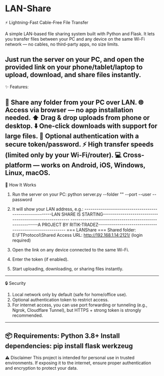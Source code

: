 # LAN-Share

⚡ Lightning-Fast Cable-Free File Transfer

A simple LAN-based file sharing system built with Python and Flask.
It lets you transfer files between your PC and any device on the same Wi-Fi network — no cables, no third-party apps, no size limits.

Just run the server on your PC, and open the provided link on your phone/tablet/laptop to upload, download, and share files instantly.
--------------------------------------------------------------------------------------------------------------------------------------------

✨ Features:

📂 Share any folder from your PC over LAN.
🌐 Access via browser — no app installation needed.
⬆️ Drag & drop uploads from phone or desktop.
⬇️ One-click downloads with support for large files.
🔐 Optional authentication with a secure token/password.
⚡ High transfer speeds (limited only by your Wi-Fi/router).
💻 Cross-platform — works on Android, iOS, Windows, Linux, macOS.
--------------------------------------------------------------------------------------------------------------------------------------------

🚀 How It Works

1. Run the server on your PC:
python server.py --folder "<Folder-location>" --port <port-number> --user <user-id> --password <user-password>

2. It will show your LAN address, e.g.:
 ---------------------------------------------------------LAN SHARE IS STARTING---------------------------------------------------------
---------------------------------------------------------A PROJECT BY RITIK-TRADEZ---------------------------------------------------------
=== LANShare ===
Shared folder: E:\FTProtocol\Shared
Access URL: http://192.168.1.14:2121/  (login required)

3. Open the link on any device connected to the same Wi-Fi.
4. Enter the token (if enabled).
5. Start uploading, downloading, or sharing files instantly.
--------------------------------------------------------------------------------------------------------------------------------------------

🔒 Security

1. Local network only by default (safe for home/office use).
2. Optional authentication token to restrict access.
3. For internet access, you can use port forwarding or tunneling (e.g., Ngrok, Cloudflare Tunnel), but HTTPS + strong token is strongly recommended.
--------------------------------------------------------------------------------------------------------------------------------------------

📦 Requirements:
Python 3.8+
Install dependencies:
pip install flask werkzeug
--------------------------------------------------------------------------------------------------------------------------------------------

⚠️ Disclaimer
This project is intended for personal use in trusted environments.
If exposing it to the internet, ensure proper authentication and encryption to protect your data.
